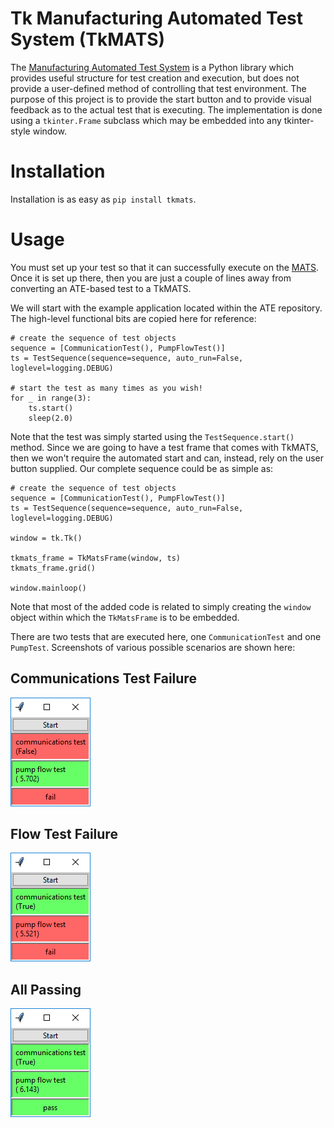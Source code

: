 # Tk Manufacturing Automated Test System (TkMATS)

The [Manufacturing Automated Test System](https://github.com/slightlynybbled/mats) is a Python library
which provides useful structure for test creation and execution, but does not provide a user-defined
method of controlling that test environment.  The purpose of this project is to provide the
start button and to provide visual feedback as to the actual test that is executing.  The
implementation is done using a `tkinter.Frame` subclass which may be embedded into any tkinter-style
window.

# Installation

Installation is as easy as `pip install tkmats`.

# Usage

You must set up your test so that it can successfully execute on the 
[MATS](https://github.com/slightlynybbled/mats).  Once it is set up there, then you are just a couple
of lines away from converting an ATE-based test to a TkMATS.

We will start with the example application located within the ATE repository.  The high-level
functional bits are copied here for reference:

    # create the sequence of test objects
    sequence = [CommunicationTest(), PumpFlowTest()]
    ts = TestSequence(sequence=sequence, auto_run=False, loglevel=logging.DEBUG)

    # start the test as many times as you wish!
    for _ in range(3):
        ts.start()
        sleep(2.0)

Note that the test was simply started using the `TestSequence.start()` method.  Since we are
going to have a test frame that comes with TkMATS, then we won't require the automated start and
can, instead, rely on the user button supplied.  Our complete sequence could be as simple as:

    # create the sequence of test objects
    sequence = [CommunicationTest(), PumpFlowTest()]
    ts = TestSequence(sequence=sequence, auto_run=False, loglevel=logging.DEBUG)

    window = tk.Tk()

    tkmats_frame = TkMatsFrame(window, ts)
    tkmats_frame.grid()

    window.mainloop()

Note that most of the added code is related to simply creating the `window` object within
which the `TkMatsFrame` is to be embedded.

There are two tests that are executed here, one `CommunicationTest` and one `PumpTest`.  Screenshots
of various possible scenarios are shown here:

## Communications Test Failure

![Communications Test Failure Screenshot](images/on-fail-comm.png)

## Flow Test Failure

![Flow Test Failure Screenshot](images/on-fail-flow.png)

## All Passing

![All Passing Screenshot](images/on-pass.png)
